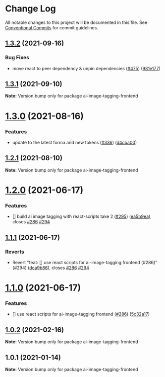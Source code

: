 # Change Log

All notable changes to this project will be documented in this file.
See [Conventional Commits](https://conventionalcommits.org) for commit guidelines.

## [1.3.2](https://github.com/contentful/apps/compare/ai-image-tagging-frontend@1.3.1...ai-image-tagging-frontend@1.3.2) (2021-09-16)


### Bug Fixes

* move react to peer dependency & unpin dependencies ([#475](https://github.com/contentful/apps/issues/475)) ([981e177](https://github.com/contentful/apps/commit/981e177092fafdcce211822277d3ee0dad7ae689))





## [1.3.1](https://github.com/contentful/apps/compare/ai-image-tagging-frontend@1.3.0...ai-image-tagging-frontend@1.3.1) (2021-09-10)

**Note:** Version bump only for package ai-image-tagging-frontend





# [1.3.0](https://github.com/contentful/apps/compare/ai-image-tagging-frontend@1.2.1...ai-image-tagging-frontend@1.3.0) (2021-08-16)


### Features

* update to the latest forma and new tokens ([#336](https://github.com/contentful/apps/issues/336)) ([d4cba00](https://github.com/contentful/apps/commit/d4cba009066b590b790b0d32bb1afbcf699d3bee))





## [1.2.1](https://github.com/contentful/apps/compare/ai-image-tagging-frontend@1.2.0...ai-image-tagging-frontend@1.2.1) (2021-08-10)

**Note:** Version bump only for package ai-image-tagging-frontend





# [1.2.0](https://github.com/contentful/apps/compare/ai-image-tagging-frontend@1.1.1...ai-image-tagging-frontend@1.2.0) (2021-06-17)


### Features

* [] build ai image tagging with react-scripts take 2 ([#295](https://github.com/contentful/apps/issues/295)) ([ea5b9ea](https://github.com/contentful/apps/commit/ea5b9ea60c6ffda87d4f761e3bd3d1ed8b1cbef3)), closes [#286](https://github.com/contentful/apps/issues/286) [#294](https://github.com/contentful/apps/issues/294)





## [1.1.1](https://github.com/contentful/apps/compare/ai-image-tagging-frontend@1.1.0...ai-image-tagging-frontend@1.1.1) (2021-06-17)


### Reverts

* Revert "feat: [] use react scripts for ai-image-tagging frontend (#286)" (#294) ([dca9b86](https://github.com/contentful/apps/commit/dca9b8618c8d713187baa59d87dc30654d5a652e)), closes [#286](https://github.com/contentful/apps/issues/286) [#294](https://github.com/contentful/apps/issues/294)





# [1.1.0](https://github.com/contentful/apps/compare/ai-image-tagging-frontend@1.0.2...ai-image-tagging-frontend@1.1.0) (2021-06-17)


### Features

* [] use react scripts for ai-image-tagging frontend ([#286](https://github.com/contentful/apps/issues/286)) ([5c32a17](https://github.com/contentful/apps/commit/5c32a1795e80561132907baa04f355a1f6c0b9df))





## [1.0.2](https://github.com/contentful/apps/compare/ai-image-tagging-frontend@1.0.1...ai-image-tagging-frontend@1.0.2) (2021-02-16)

**Note:** Version bump only for package ai-image-tagging-frontend





## 1.0.1 (2021-01-14)

**Note:** Version bump only for package ai-image-tagging-frontend
